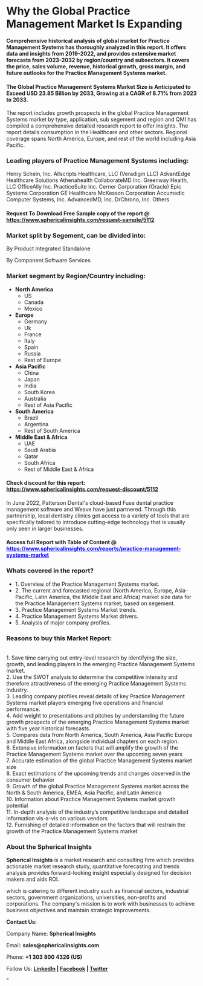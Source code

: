 <div class="flex max-w-full flex-col flex-grow">
<div class="min-h-8 text-message flex w-full flex-col items-end gap-2 whitespace-normal break-words text-start [.text-message+&amp;]:mt-5" dir="auto" data-message-author-role="assistant" data-message-id="f861cad0-70ca-4edd-a816-107c71ba5602" data-message-model-slug="gpt-4o">
<div class="flex w-full flex-col gap-1 empty:hidden first:pt-[3px]">
<div class="markdown prose w-full break-words dark:prose-invert light">
<h1><strong>Why the Global Practice Management Market Is Expanding</strong></h1>
</div>
</div>
</div>
</div>
<p><strong>Comprehensive historical analysis of global market for Practice Management Systems has thoroughly analyzed in this report. It offers data and insights from 2019-2022, and provides extensive market forecasts from 2023-2032 by region/country and subsectors. It covers the price, sales volume, revenue, historical growth, gross margin, and future outlooks for the Practice Management Systems market.</strong></p>
<h4><strong>The Global Practice Management Systems Market Size is Anticipated to Exceed USD 23.85 Billion by 2033, Growing at a CAGR of 8.71% from 2023 to 2033.</strong></h4>
<p>The report includes growth prospects in the global Practice Management Systems market by type, application, sub segement and region and QMI has compiled a comprehensive detailed research report to offer insights. The report details consumption in the Healthcare and other sectors. Regional coverage spans North America, Europe, and rest of the world including Asia Pacific.</p>
<h3><strong>Leading players of Practice Management Systems including:</strong></h3>
<p>Henry Schein, Inc. Allscripts Healthcare, LLC (Veradigm LLC) AdvantEdge Healthcare Solutions Athenahealth CollaborateMD Inc. Greenway Health, LLC OfficeAlly Inc. PracticeSuite Inc. Cerner Corporation (Oracle) Epic Systems Corporation GE Healthcare McKesson Corporation Accumedic Computer Systems, Inc. AdvancedMD, Inc. DrChrono, Inc. Others</p>
<h4>Request To Download Free Sample copy of the report @ <a href="https://www.sphericalinsights.com/request-sample/5112">https://www.sphericalinsights.com/request-sample/5112</a></h4>
<h3><strong>Market split by Segement, can be divided into:</strong></h3>
<p>By Product Integrated Standalone</p>
<p>By Component Software Services</p>
<h3><strong>Market segment by Region/Country including:</strong></h3>
<ul>
<li><strong>North America</strong>
<ul>
<li>US</li>
<li>Canada</li>
<li>Mexico</li>
</ul>
</li>
<li><strong>Europe</strong>
<ul>
<li>Germany</li>
<li>Uk</li>
<li>France</li>
<li>Italy</li>
<li>Spain</li>
<li>Russia</li>
<li>Rest of Europe</li>
</ul>
</li>
<li><strong>Asia Pacific</strong>
<ul>
<li>China</li>
<li>Japan</li>
<li>India</li>
<li>South Korea</li>
<li>Australia</li>
<li>Rest of Asia Pacific</li>
</ul>
</li>
<li><strong>South America</strong>
<ul>
<li>Brazil</li>
<li>Argentina</li>
<li>Rest of South America</li>
</ul>
</li>
<li><strong>Middle East &amp; Africa</strong>
<ul>
<li>UAE</li>
<li>Saudi Arabia</li>
<li>Qatar</li>
<li>South Africa</li>
<li>Rest of Middle East &amp; Africa</li>
</ul>
</li>
</ul>
<h4>Check discount for this report: <a href="https://www.sphericalinsights.com/request-discount/5112">https://www.sphericalinsights.com/request-discount/5112</a></h4>
<p>In June 2022, Patterson Dental's cloud-based Fuse dental practice management software and Weave have just partnered. Through this partnership, local dentistry clinics got access to a variety of tools that are specifically tailored to introduce cutting-edge technology that is usually only seen in larger businesses.</p>
<h4>Access full Report with Table of Content @<span style="color: #0000ff;"><a style="color: #0000ff;" href="%20https://www.sphericalinsights.com/reports/practice-management-systems-market" target="_blank"> https://www.sphericalinsights.com/reports/practice-management-systems-market</a></span></h4>
<h3><strong>Whats covered in the report?</strong></h3>
<ul>
<li>1. Overview of the Practice Management Systems market.</li>
<li>2. The current and forecasted regional (North America, Europe, Asia-Pacific, Latin America, the Middle East and Africa) market size data for the Practice Management Systems market, based on segement.</li>
<li>3. Practice Management Systems Market trends.</li>
<li>4. Practice Management Systems Market drivers.</li>
<li>5. Analysis of major company profiles.</li>
</ul>
<h3><strong>Reasons to buy this Market Report:</strong></h3>
<p><br /> 1. Save time carrying out entry-level research by identifying the size, growth, and leading players in the emerging Practice Management Systems market.<br /> 2. Use the SWOT analysis to determine the competitive intensity and therefore attractiveness of the emerging Practice Management Systems Industry.<br /> 3. Leading company profiles reveal details of key Practice Management Systems market players emerging five operations and financial performance.<br /> 4. Add weight to presentations and pitches by understanding the future growth prospects of the emerging Practice Management Systems market with five year historical forecasts.<br /> 5. Compares data from North America, South America, Asia Pacific Europe and Middle East Africa, alongside individual chapters on each region.<br /> 6. Extensive information on factors that will amplify the growth of the Practice Management Systems market over the upcoming seven years<br /> 7. Accurate estimation of the global Practice Management Systems market size <br /> 8. Exact estimations of the upcoming trends and changes observed in the consumer behavior <br /> 9. Growth of the global Practice Management Systems market across the North &amp; South America, EMEA, Asia Pacific, and Latin America<br /> 10. Information about Practice Management Systems market growth potential<br /> 11. In-depth analysis of the industry&rsquo;s competitive landscape and detailed information vis-a-vis on various vendors<br /> 12. Furnishing of detailed information on the factors that will restrain the growth of the Practice Management Systems market</p>
<h3><strong>About the Spherical Insights</strong></h3>
<p><strong>Spherical Insights</strong> is a market research and consulting firm which provides actionable market research study, quantitative forecasting and trends analysis provides forward-looking insight especially designed for decision makers and aids ROI.</p>
<p>which is catering to different industry such as financial sectors, industrial sectors, government organizations, universities, non-profits and corporations. The company's mission is to work with businesses to achieve business objectives and maintain strategic improvements.</p>
<p><strong>Contact Us:</strong></p>
<p>Company Name: <strong>Spherical Insights</strong></p>
<p>Email: <strong>sales@sphericalinsights.com</strong></p>
<p>Phone: <strong>+1 303 800 4326 (US)</strong></p>
<p>Follow Us: <strong><a href="https://www.linkedin.com/company/spherical-insight/"><u>LinkedIn</u></a> | <a href="https://www.facebook.com/sphericalinsights22"><u>Facebook</u></a> | <a href="https://twitter.com/SInsights_US"><u>Twitter</u></a></strong></p>
<p>"</p>
